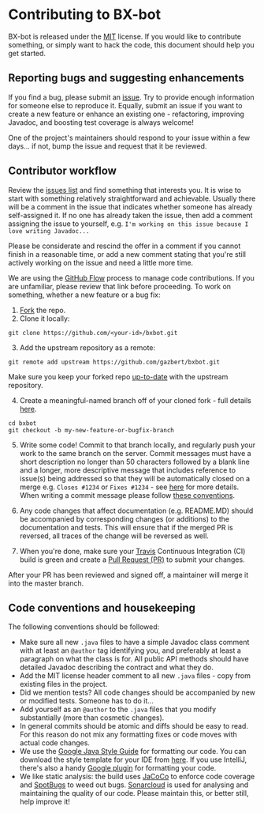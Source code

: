 # Contributing to BX-bot
BX-bot is released under the [MIT](http://opensource.org/licenses/MIT) license. 
If you would like to contribute something, or simply want to hack the code, this document should 
help you get started.
 
## Reporting bugs and suggesting enhancements
If you find a bug, please submit an [issue](https://github.com/gazbert/bxbot/issues). Try to 
provide enough information for someone else to reproduce it. Equally, submit an issue if you want 
to create a new feature or enhance an existing one - refactoring, improving Javadoc, and boosting 
test coverage is always welcome!

One of the project's maintainers should respond to your issue within a few days... if not, bump the 
issue and request that it be reviewed.

## Contributor workflow

Review the [issues list](https://github.com/gazbert/bxbot/issues) and find something that 
interests you. It is wise to start with something relatively straightforward and achievable. 
Usually there will be a comment in the issue that indicates whether someone has already 
self-assigned it. If no one has already taken the issue, then add a comment assigning the issue to 
yourself, e.g. ```I'm working on this issue because I love writing Javadoc...``` 

Please be considerate and rescind the offer in a comment if you cannot finish in a reasonable time,
or add a new comment stating that you're still actively working on the issue and need a little 
more time.

We are using the [GitHub Flow](https://guides.github.com/introduction/flow/) process to manage 
code contributions. If you are unfamiliar, please review that link before proceeding. 
To work on something, whether a new feature or a bug fix:

  1. [Fork](https://help.github.com/articles/fork-a-repo/) the repo.
  2. Clone it locally:
  
  ```
  git clone https://github.com/<your-id>/bxbot.git
  ```
  3. Add the upstream repository as a remote: 
  ```
  git remote add upstream https://github.com/gazbert/bxbot.git
  ```  
  Make sure you keep your forked repo [up-to-date](https://help.github.com/articles/syncing-a-fork/) 
  with the upstream repository.
  
  4. Create a meaningful-named branch off of your cloned fork - full details 
  [here](https://git-scm.com/docs/git-checkout).
  
  ```
  cd bxbot
  git checkout -b my-new-feature-or-bugfix-branch
  ```
  5. Write some code! Commit to that branch locally, and regularly push your work to the same 
  branch on the server. Commit messages must have a short description no longer than 50 characters 
  followed by a blank line and a longer, more descriptive message that includes reference to 
  issue(s) being addressed so that they will be automatically closed on a merge e.g. 
  ```Closes #1234``` or ```Fixes #1234``` - see 
  [here](https://help.github.com/articles/closing-issues-via-commit-messages/) for more details.
  When writing a commit message please follow 
  [these conventions](http://tbaggery.com/2008/04/19/a-note-about-git-commit-messages.html).

  6. Any code changes that affect documentation (e.g. README.MD) should be accompanied by 
  corresponding changes (or additions) to the documentation and tests. This will ensure that if 
  the merged PR is reversed, all traces of the change will be reversed as well.

  7. When you're done, make sure your [Travis](https://travis-ci.com/) 
  Continuous Integration (CI) build is green and create a 
  [Pull Request (PR)](https://help.github.com/articles/using-pull-requests/) to submit your changes.

  
After your PR has been reviewed and signed off, a maintainer will merge it into 
the master branch.

## Code conventions and housekeeping

The following conventions should be followed:

* Make sure all new `.java` files to have a simple Javadoc class comment with at least an
  `@author` tag identifying you, and preferably at least a paragraph on what the class is for.
  All public API methods should have detailed Javadoc describing the contract and what they do.
* Add the MIT license header comment to all new `.java` files - copy from existing files in the 
  project.
* Did we mention tests? All code changes should be accompanied by new or modified tests. 
  Someone has to do it...
* Add yourself as an `@author` to the `.java` files that you modify substantially 
  (more than cosmetic changes).
* In general commits should be atomic and diffs should be easy to read. For this reason do not mix 
  any formatting fixes or code moves with actual code changes.
* We use the [Google Java Style Guide](https://google.github.io/styleguide/javaguide.html) for 
  formatting our code. You can download the style template for your IDE from 
  [here](https://github.com/google/styleguide). If you use IntelliJ, there's also a handy 
  [Google plugin](https://plugins.jetbrains.com/plugin/8527-google-java-format) for formatting your 
  code.
* We like static analysis: the build uses [JaCoCo](https://www.jacoco.org/jacoco/) to enforce code 
  coverage and [SpotBugs](https://spotbugs.github.io/) to weed out bugs. 
  [Sonarcloud](https://sonarcloud.io/dashboard?id=gazbert_bxbot) is used for analysing and 
  maintaining the quality of our code. Please maintain this, or better still, help improve it! 
